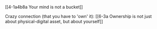 [[4-1a4b8a Your mind is not a bucket]]

Crazy connection (that you have to 'own' it):
[[6-3a Ownership is not just about physical-digital asset, but about yourself]]